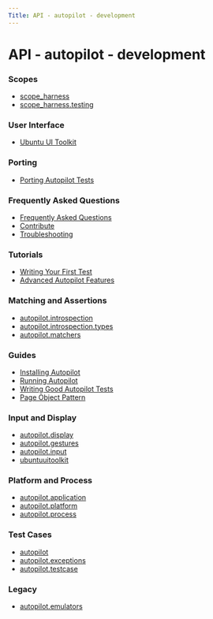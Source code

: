 ```yaml
---
Title: API - autopilot - development
---
```


# API - autopilot - development

<h3 class="section_title">Scopes</h3>
<ul>
<li><a href="scope_harness.md">scope_harness</a></li>
<li><a href="scope_harness.testing.md">scope_harness.testing</a></li>
</ul>
<h3 class="section_title">User Interface</h3>
<ul>
<li><a href="ubuntuuitoolkit.md">Ubuntu UI Toolkit</a></li>
</ul>
<h3 class="section_title">Porting</h3>
<ul>
<li><a href="porting-porting.md">Porting Autopilot Tests</a></li>
</ul>
<h3 class="section_title">Frequently Asked Questions</h3>
<ul>
<li><a href="faq-faq.md">Frequently Asked Questions</a></li>
<li><a href="faq-contribute.md">Contribute</a></li>
<li><a href="faq-troubleshooting.md">Troubleshooting</a></li>
</ul>
<h3 class="section_title">Tutorials</h3>
<ul>
<li><a href="tutorial-getting_started.md">Writing Your First Test</a></li>
<li><a href="tutorial-advanced_autopilot.md">Advanced Autopilot Features</a></li>
</ul>
<h3 class="section_title">Matching and Assertions</h3>
<ul>
<li><a href="autopilot.introspection.md">autopilot.introspection</a></li>
<li><a href="autopilot.introspection.types.md">autopilot.introspection.types</a></li>
<li><a href="autopilot.matchers.md">autopilot.matchers</a></li>
</ul>
<h3 class="section_title">Guides</h3>
<ul>
<li><a href="guides-installation.md">Installing Autopilot</a></li>
<li><a href="guides-running_ap.md">Running Autopilot</a></li>
<li><a href="guides-good_tests.md">Writing Good Autopilot Tests</a></li>
<li><a href="guides-page_object.md">Page Object Pattern</a></li>
</ul>
<h3 class="section_title">Input and Display</h3>
<ul>
<li><a href="autopilot.display.md">autopilot.display</a></li>
<li><a href="autopilot.gestures.md">autopilot.gestures</a></li>
<li><a href="autopilot.input.md">autopilot.input</a></li>
<li><a href="ubuntuuitoolkit.md">ubuntuuitoolkit</a></li>
</ul>
<h3 class="section_title">Platform and Process</h3>
<ul>
<li><a href="autopilot.application.md">autopilot.application</a></li>
<li><a href="autopilot.platform.md">autopilot.platform</a></li>
<li><a href="autopilot.process.md">autopilot.process</a></li>
</ul>
<h3 class="section_title">Test Cases</h3>
<ul>
<li><a href="autopilot.md">autopilot</a></li>
<li><a href="autopilot.exceptions.md">autopilot.exceptions</a></li>
<li><a href="autopilot.testcase.md">autopilot.testcase</a></li>
</ul>
<h3 class="section_title">Legacy</h3>
<ul>
<li><a href="autopilot.emulators.md">autopilot.emulators</a></li>
</ul>
